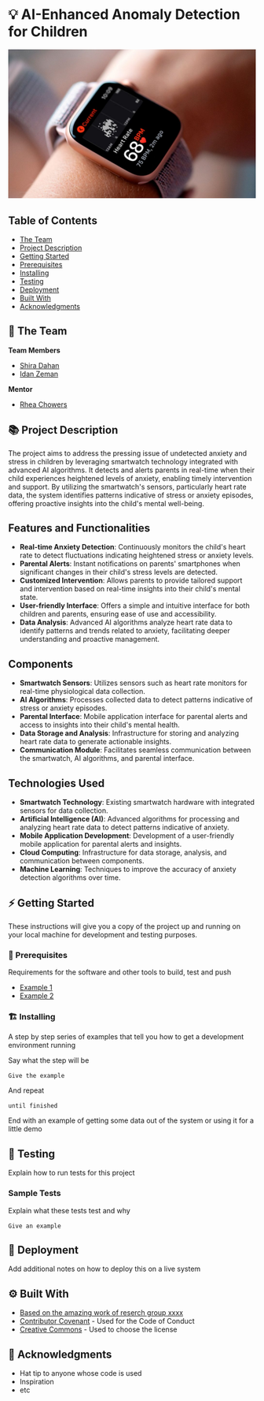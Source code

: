 # 💡 AI-Enhanced Anomaly Detection for Children 

<!-- cool project cover image -->
![Project Cover Image](Apple-watch-HR-main-1-1024x614.jpg)

<!-- table of content -->
## Table of Contents
- [The Team](#the-team)
- [Project Description](#project-description)
- [Getting Started](#getting-started)
- [Prerequisites](#prerequisites)
- [Installing](#installing)
- [Testing](#testing)
- [Deployment](#deployment)
- [Built With](#built-with)
- [Acknowledgments](#acknowledgments)

## 👥 The Team 
**Team Members**
- [Shira Dahan](shira.dahan@mail.huji.ac.il)
- [Idan Zeman](idan.zeman@mail.huji.ac.il)

**Mentor**
- [Rhea Chowers](rhea.chowers@mail.huji.ac.il)


## 📚 Project Description
The project aims to address the pressing issue of undetected anxiety and stress in children by leveraging smartwatch technology integrated with advanced AI algorithms. It detects and alerts parents in real-time when their child experiences heightened levels of anxiety, enabling timely intervention and support. By utilizing the smartwatch's sensors, particularly heart rate data, the system identifies patterns indicative of stress or anxiety episodes, offering proactive insights into the child's mental well-being.
## Features and Functionalities
- **Real-time Anxiety Detection**: Continuously monitors the child's heart rate to detect fluctuations indicating heightened stress or anxiety levels.
- **Parental Alerts**: Instant notifications on parents' smartphones when significant changes in their child's stress levels are detected.
- **Customized Intervention**: Allows parents to provide tailored support and intervention based on real-time insights into their child's mental state.
- **User-friendly Interface**: Offers a simple and intuitive interface for both children and parents, ensuring ease of use and accessibility.
- **Data Analysis**: Advanced AI algorithms analyze heart rate data to identify patterns and trends related to anxiety, facilitating deeper understanding and proactive management.

## Components
- **Smartwatch Sensors**: Utilizes sensors such as heart rate monitors for real-time physiological data collection.
- **AI Algorithms**: Processes collected data to detect patterns indicative of stress or anxiety episodes.
- **Parental Interface**: Mobile application interface for parental alerts and access to insights into their child's mental health.
- **Data Storage and Analysis**: Infrastructure for storing and analyzing heart rate data to generate actionable insights.
- **Communication Module**: Facilitates seamless communication between the smartwatch, AI algorithms, and parental interface.

## Technologies Used
- **Smartwatch Technology**: Existing smartwatch hardware with integrated sensors for data collection.
- **Artificial Intelligence (AI)**: Advanced algorithms for processing and analyzing heart rate data to detect patterns indicative of anxiety.
- **Mobile Application Development**: Development of a user-friendly mobile application for parental alerts and insights.
- **Cloud Computing**: Infrastructure for data storage, analysis, and communication between components.
- **Machine Learning**: Techniques to improve the accuracy of anxiety detection algorithms over time.

## ⚡ Getting Started

These instructions will give you a copy of the project up and running on
your local machine for development and testing purposes. 

### 🧱 Prerequisites
Requirements for the software and other tools to build, test and push 
- [Example 1](https://www.example.com)
- [Example 2](https://www.example.com)

### 🏗️ Installing
A step by step series of examples that tell you how to get a development environment running

Say what the step will be

    Give the example

And repeat

    until finished

End with an example of getting some data out of the system or using it
for a little demo

## 🧪 Testing
Explain how to run tests for this project

### Sample Tests
Explain what these tests test and why

    Give an example

## 🚀 Deployment
Add additional notes on how to deploy this on a live system

## ⚙️ Built With
  - [Based on the amazing work of reserch group xxxx](https://www.example.com)
  - [Contributor Covenant](https://www.contributor-covenant.org/) - Used for the Code of Conduct
  - [Creative Commons](https://creativecommons.org/) - Used to choose the license


## 🙏 Acknowledgments
  - Hat tip to anyone whose code is used
  - Inspiration
  - etc
